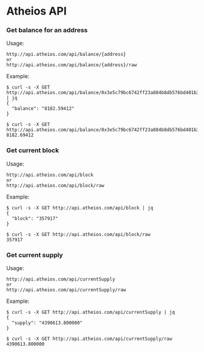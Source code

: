 # Atheios API

### Get balance for an address
Usage:
```
http://api.atheios.com/api/balance/{address}
or 
http://api.atheios.com/api/balance/{address}/raw
```

Example:
```console
$ curl -s -X GET http://api.atheios.com/api/balance/0x3e5c79bc6742ff23a884b8db576bd401b3e7ff59 | jq
{
  "balance": "8182.59412"
}

$ curl -s -X GET http://api.atheios.com/api/balance/0x3e5c79bc6742ff23a884b8db576bd401b3e7ff59/raw
8182.69412
```

### Get current block
Usage:
```
http://api.atheios.com/api/block
or
http://api.atheios.com/api/block/raw
```

Example:
```console
$ curl -s -X GET http://api.atheios.com/api/block | jq
{
  "block": "357917"
}

$ curl -s -X GET http://api.atheios.com/api/block/raw
357917
```

### Get current supply
Usage:
```
http://api.atheios.com/api/currentSupply
or 
http://api.atheios.com/api/currentSupply/raw
```

Example:
```console
$ curl -s -X GET http://api.atheios.com/api/currentSupply | jq
{
  "supply": "4390613.800000"
}

$ curl -s -X GET http://api.atheios.com/api/currentSupply/raw
4390613.800000
```

